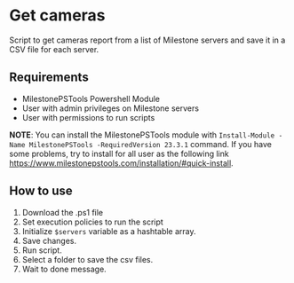 # Get cameras
Script to get cameras report from a list of Milestone servers and save it in a CSV file for each server.

## Requirements
- MilestonePSTools Powershell Module
- User with admin privileges on Milestone servers
- User with permissions to run scripts

**NOTE**: You can install the MilestonePSTools module  with `Install-Module -Name MilestonePSTools -RequiredVersion 23.3.1` command.
If you have some problems, try to install for all user as the following link https://www.milestonepstools.com/installation/#quick-install.

## How to use
1. Download the .ps1 file
2. Set execution policies to run the script
3. Initialize `$servers` variable as a hashtable array.
4. Save changes.
5. Run script.
6. Select a folder to save the csv files.
7. Wait to done message.

